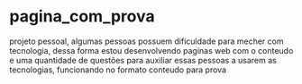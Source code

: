 # pagina_com_prova

projeto pessoal, algumas pessoas possuem dificuldade para mecher com tecnologia,
dessa forma estou desenvolvendo paginas web com o conteudo e uma quantidade de questões para auxiliar essas pessoas a 
usarem as tecnologias, funcionando no formato conteudo para prova

